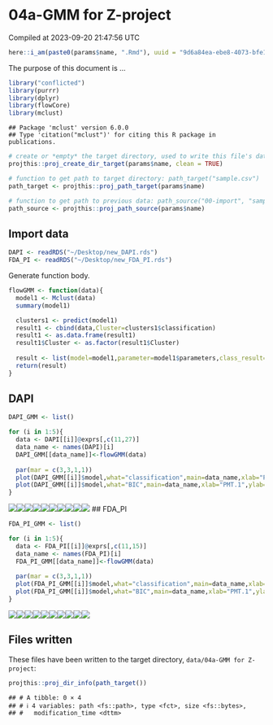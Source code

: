 04a-GMM for Z-project
================
Compiled at 2023-09-20 21:47:56 UTC

``` r
here::i_am(paste0(params$name, ".Rmd"), uuid = "9d6a84ea-ebe8-4073-bfe1-9e2529a9d667")
```

The purpose of this document is …

``` r
library("conflicted")
library(purrr)
library(dplyr)
library(flowCore)
library(mclust)
```

    ## Package 'mclust' version 6.0.0
    ## Type 'citation("mclust")' for citing this R package in publications.

``` r
# create or *empty* the target directory, used to write this file's data: 
projthis::proj_create_dir_target(params$name, clean = TRUE)

# function to get path to target directory: path_target("sample.csv")
path_target <- projthis::proj_path_target(params$name)

# function to get path to previous data: path_source("00-import", "sample.csv")
path_source <- projthis::proj_path_source(params$name)
```

## Import data

``` r
DAPI <- readRDS("~/Desktop/new_DAPI.rds")
FDA_PI <- readRDS("~/Desktop/new_FDA_PI.rds")
```

Generate function body.

``` r
flowGMM <- function(data){
  model1 <- Mclust(data)
  summary(model1)

  clusters1 <- predict(model1)
  result1 <- cbind(data,Cluster=clusters1$classification)
  result1 <- as.data.frame(result1)
  result1$Cluster <- as.factor(result1$Cluster)
  
  result <- list(model=model1,parameter=model1$parameters,class_result=result1)
  return(result)
}
```

## DAPI

``` r
DAPI_GMM <- list()

for (i in 1:5){
  data <- DAPI[[i]]@exprs[,c(11,27)]
  data_name <- names(DAPI)[i]
  DAPI_GMM[[data_name]]<-flowGMM(data)
  
  par(mar = c(3,3,1,1))
  plot(DAPI_GMM[[i]]$model,what="classification",main=data_name,xlab="PMT.1",ylab="PMT.9")
  plot(DAPI_GMM[[i]]$model,what="BIC",main=data_name,xlab="PMT.1",ylab="PMT.9")
}
```

![](04a-GMM-for-Z-project_files/figure-gfm/application-1.png)<!-- -->![](04a-GMM-for-Z-project_files/figure-gfm/application-2.png)<!-- -->![](04a-GMM-for-Z-project_files/figure-gfm/application-3.png)<!-- -->![](04a-GMM-for-Z-project_files/figure-gfm/application-4.png)<!-- -->![](04a-GMM-for-Z-project_files/figure-gfm/application-5.png)<!-- -->![](04a-GMM-for-Z-project_files/figure-gfm/application-6.png)<!-- -->![](04a-GMM-for-Z-project_files/figure-gfm/application-7.png)<!-- -->![](04a-GMM-for-Z-project_files/figure-gfm/application-8.png)<!-- -->![](04a-GMM-for-Z-project_files/figure-gfm/application-9.png)<!-- -->![](04a-GMM-for-Z-project_files/figure-gfm/application-10.png)<!-- -->
\## FDA_PI

``` r
FDA_PI_GMM <- list()

for (i in 1:5){
  data <- FDA_PI[[i]]@exprs[,c(11,15)]
  data_name <- names(FDA_PI)[i]
  FDA_PI_GMM[[data_name]]<-flowGMM(data)
  
  par(mar = c(3,3,1,1))
  plot(FDA_PI_GMM[[i]]$model,what="classification",main=data_name,xlab="PMT.1",ylab="PMT.3")
  plot(FDA_PI_GMM[[i]]$model,what="BIC",main=data_name,xlab="PMT.1",ylab="PMT.3")
}
```

![](04a-GMM-for-Z-project_files/figure-gfm/application2-1.png)<!-- -->![](04a-GMM-for-Z-project_files/figure-gfm/application2-2.png)<!-- -->![](04a-GMM-for-Z-project_files/figure-gfm/application2-3.png)<!-- -->![](04a-GMM-for-Z-project_files/figure-gfm/application2-4.png)<!-- -->![](04a-GMM-for-Z-project_files/figure-gfm/application2-5.png)<!-- -->![](04a-GMM-for-Z-project_files/figure-gfm/application2-6.png)<!-- -->![](04a-GMM-for-Z-project_files/figure-gfm/application2-7.png)<!-- -->![](04a-GMM-for-Z-project_files/figure-gfm/application2-8.png)<!-- -->![](04a-GMM-for-Z-project_files/figure-gfm/application2-9.png)<!-- -->![](04a-GMM-for-Z-project_files/figure-gfm/application2-10.png)<!-- -->

## Files written

These files have been written to the target directory,
`data/04a-GMM for Z-project`:

``` r
projthis::proj_dir_info(path_target())
```

    ## # A tibble: 0 × 4
    ## # ℹ 4 variables: path <fs::path>, type <fct>, size <fs::bytes>,
    ## #   modification_time <dttm>
